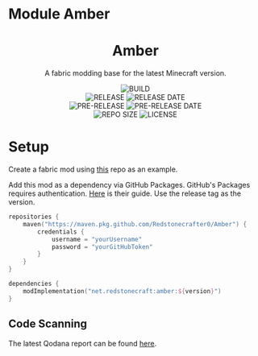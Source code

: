 # Module Amber

<div align="center">
    <h1>Amber</h1>
    <p>A fabric modding base for the latest Minecraft version.</p>
    <img src="https://img.shields.io/github/workflow/status/Redstonecrafter0/Amber/Pipeline?logo=github-actions&style=for-the-badge" alt="BUILD">
    <br>
    <img src="https://img.shields.io/github/v/release/Redstonecrafter0/Amber?logo=github&style=for-the-badge" alt="RELEASE">
    <img src="https://img.shields.io/github/release-date/Redstonecrafter0/Amber?style=for-the-badge&logo=github" alt="RELEASE DATE">
    <br>
    <img src="https://img.shields.io/github/v/release/Redstonecrafter0/Amber?include_prereleases&label=pre-release&logo=github&style=for-the-badge" alt="PRE-RELEASE">
    <img src="https://img.shields.io/github/release-date-pre/Redstonecrafter0/Amber?label=pre-release%20date&style=for-the-badge&logo=github" alt="PRE-RELEASE DATE">
    <br>
    <img src="https://img.shields.io/github/repo-size/Redstonecrafter0/Amber?style=for-the-badge" alt="REPO SIZE">
    <img src="https://img.shields.io/github/license/Redstonecrafter0/Amber?style=for-the-badge" alt="LICENSE">
</div>

# Setup
Create a fabric mod using [this](https://github.com/SmushyTaco/Example-Mod) repo as an example.

Add this mod as a dependency via GitHub Packages.
GitHub's Packages requires authentication.
[Here](https://docs.github.com/en/packages/working-with-a-github-packages-registry/working-with-the-gradle-registry) is their guide.
Use the release tag as the version.

```kotlin
repositories {
    maven("https://maven.pkg.github.com/Redstonecrafter0/Amber") {
        credentials {
            username = "yourUsername"
            password = "yourGitHubToken"
        }
    }
}

dependencies {
    modImplementation("net.redstonecraft:amber:${version}")
}
```
## Code Scanning
The latest Qodana report can be found [here](https://redstonecrafter0.github.io/Amber/qodana).
